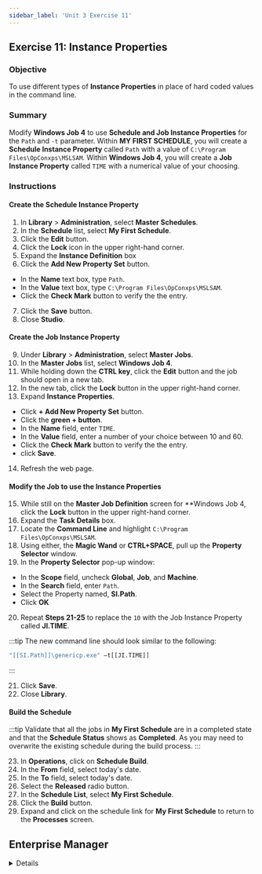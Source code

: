 ```yaml
---
sidebar_label: 'Unit 3 Exercise 11'
---
```


##  Exercise 11: Instance Properties

### Objective

To use different types of **Instance Properties** in place of hard coded values in the command line.

### Summary

Modify **Windows Job 4** to use **Schedule and Job Instance Properties** for the ```Path``` and ```-t``` parameter. Within **MY FIRST SCHEDULE**, you will create a **Schedule Instance Property** called ```Path``` with a value of ```C:\Program Files\OpConxps\MSLSAM```. Within **Windows Job 4**, you will create a **Job Instance Property** called ```TIME``` with a numerical value of your choosing.

### Instructions

#### Create the Schedule Instance Property

1.  In **Library** > **Administration**, select **Master Schedules**. 
2.  In the **Schedule** list, select **My First Schedule**.
3.  Click the **Edit** button.
4.  Click the **Lock** icon in the upper right-hand corner.
5.  Expand the **Instance Definition** box
6.  Click the **Add New Property Set** button.
  * In the **Name** text box, type ```Path```.
  * In the **Value** text box, type ```C:\Program Files\OpConxps\MSLSAM```.
  * Click the **Check Mark** button to verify the the entry.
7.  Click the **Save** button.
8.  Close **Studio**.

#### Create the Job Instance Property

9.  Under **Library** > **Administration**, select **Master Jobs**.
10. In the **Master Jobs** list, select **Windows Job 4**.
11. While holding down the **CTRL key**, click the **Edit** button and the job should open in a new tab.
12. In the new tab, click the **Lock** button in the upper right-hand corner.
13. Expand **Instance Properties**.
  * Click **+ Add New Property Set** button.
  * Click the **green + button**.
  * In the **Name** field, enter ```TIME```.
  * In the **Value** field, enter a number of your choice between 10 and 60.
  * Click the **Check Mark** button to verify the the entry.
  * click **Save**.
14. Refresh the web page.

#### Modify the Job to use the Instance Properties

15. While still on the **Master Job Definition** screen for **Windows Job 4, click the **Lock** button in the upper right-hand corner.
16. Expand the **Task Details**  box.
17. Locate the **Command Line** and highlight ```C:\Program Files\OpConxps\MSLSAM```.
18. Using either, the **Magic Wand** or **CTRL+SPACE**, pull up the **Property Selector** window.
19. In the **Property Selector** pop-up window:
  * In the **Scope** field, uncheck **Global**, **Job**, and **Machine**.
  * In the **Search** field, enter ```Path```.
  * Select the Property named, **SI.Path**.
  * Click **OK**
20. Repeat **Steps 21-25** to replace the ```10``` with the Job Instance Property called **JI.TIME**.

:::tip
The new command line should look similar to the following: 
```cmd
"[[SI.Path]]\genericp.exe" –t[[JI.TIME]]
```
:::

21. Click **Save**.
22. Close **Library**.

#### Build the Schedule

:::tip
Validate that all the jobs in **My First Schedule** are in a completed state and that the **Schedule Status** shows as **Completed**. As you may need to overwrite the existing schedule during the build process.
:::

23. In **Operations**, click on **Schedule Build**. 
24. In the **From** field, select today's date.
25. In the **To** field, select today's date.
26. Select the **Released** radio button.
27. In the **Schedule List**, select **My First Schedule**.
28. Click the **Build** button.
29. Expand and click on the schedule link for **My First Schedule** to return to the **Processes** screen.

## Enterprise Manager

<details>

:::tip [Walkthrough Video - Unit 3 Exercise 11](../static/videobasic/U3E11.mp4)
:::


1.	Under the **Administration** topic, double click on **Schedule Master**. 
2.	In the **Schedule Selection** drop-down menu select **My First Schedule**.
3.	Click the **Instance Definition** tab under Schedule Details. 
4.	In the **Define Property Values** text box, type ```Path=C:\Program Files\OpConxps\MSLSAM```.
5.	Click the **Add** button to the right of the **Define Property Values** text box.
6.	Click the **Save** button on the Schedule Master toolbar.
7.	Close the **Schedule Master**.
8.  Under the **Administration** topic, double click on **Job Master**. 
20.	In the **Schedule** drop-down list, select **My First Schedule**.
21.	In the **Job** drop-down list, select **Windows Job 4**.
22.	Update your command line to use the new properties by placing **Properties** to point to the **Machine** or **Schedule Instance Properties** instead of the **Global Properties**:
```
“[[PathWindows]]\genericp.exe” –t[[RUNTIME]] –e0

to:

"[[SI.Path]]\genericp.exe” –t[[JI.Time]] –e0
```
23.	Click the **Save** button.
24. In the **Instance Definition** tab, enter ```TIME=XX```, where XX is a number of your choosing between 10 and 60.
25. Click **Add**
26. Click **Save**.
27.	If **My First Schedule** is In Process, **Cancel** all jobs.
28.	Rebuild **My First Schedule** Released for today
29.	Release **Windows Job 1** and **Windows Job 2**.
30.	Check the results from Enterprise Manager (check the **Job Information> Configuration> Token Replacement Values** for **Windows Job 4**).

</details>
